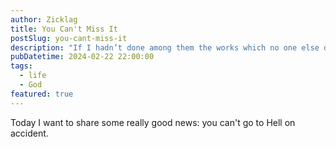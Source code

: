 ```yaml
---
author: Zicklag
title: You Can't Miss It
postSlug: you-cant-miss-it
description: "If I hadn’t done among them the works which no one else did, they wouldn’t have had sin. But now they have seen and also hated both me and my Father."
pubDatetime: 2024-02-22 22:00:00
tags:
  - life
  - God
featured: true
---
```


Today I want to share some really good news: you can't go to Hell on accident.
